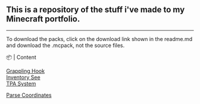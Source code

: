 ## This is a repository of the stuff i've made to my Minecraft portfolio.
---

To download the packs, click on the download link shown in the readme.md and download the .mcpack, not the source files.

📦 | Content

[Grappling Hook](https://github.com/GreenJuzzy/Minecraft_Packs/tree/main/Packs/Grappling%20Hook) <br>
[Inventory See](https://github.com/GreenJuzzy/Minecraft_Packs/tree/main/Packs/Inventory%20See) <br>
[TPA System](https://github.com/GreenJuzzy/Minecraft_Packs/tree/main/Packs/TPA%20System)

[Parse Coordinates](https://github.com/GreenJuzzy/Minecraft_Packs/tree/main/Scripts/Parse%20Coordinates)
